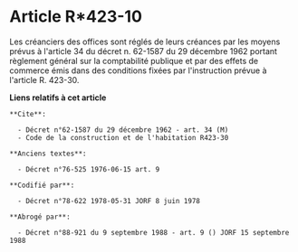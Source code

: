 # Article R*423-10

Les créanciers des offices sont réglés de leurs créances par les moyens prévus à l'article 34 du décret n. 62-1587 du 29
décembre 1962 portant règlement général sur la comptabilité publique et par des effets de commerce émis dans des conditions
fixées par l'instruction prévue à l'article R. 423-30.

**Liens relatifs à cet article**

	**Cite**:

	  - Décret n°62-1587 du 29 décembre 1962 - art. 34 (M)
	  - Code de la construction et de l'habitation R423-30

	**Anciens textes**:

	  - Décret n°76-525 1976-06-15 art. 9

	**Codifié par**:

	  - Décret n°78-622 1978-05-31 JORF 8 juin 1978

	**Abrogé par**:

	  - Décret n°88-921 du 9 septembre 1988 - art. 9 () JORF 15 septembre 1988
